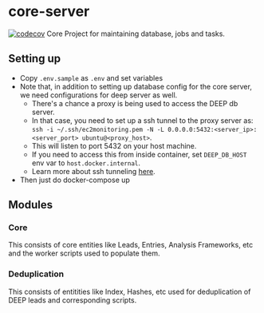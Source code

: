 # core-server
[![codecov](https://codecov.io/gh/the-deep-nlp/core-server/branch/main/graph/badge.svg?token=1RD8R54GKF)](https://codecov.io/gh/the-deep-nlp/core-server)
Core Project for maintaining database, jobs and tasks.


## Setting up
- Copy `.env.sample` as `.env` and set variables
- Note that, in addition to setting up database config for the core server, we
  need configurations for deep server as well.
    - There's a chance a proxy is being used to access the DEEP db server.
    - In that case, you need to set up a ssh tunnel to the proxy server as:
       `ssh -i ~/.ssh/ec2monitoring.pem -N -L 0.0.0.0:5432:<server_ip>:<server_port> ubuntu@<proxy_host>`.
    - This will listen to port 5432 on your host machine.
    - If you need to access this from inside container, set `DEEP_DB_HOST` env var to `host.docker.internal`.
    - Learn more about ssh tunneling [here](https://linuxhint.com/setup-ssh-tunneling-linux/).
- Then just do docker-compose up


## Modules

### Core
This consists of core entities like Leads, Entries, Analysis Frameworks, etc and the worker scripts used to populate them.

### Deduplication
This consists of entitities like Index, Hashes, etc used for deduplication of DEEP leads and corresponding scripts.
